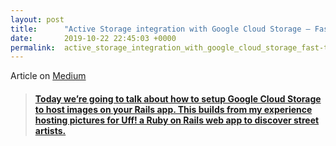 ```yaml
---
layout: post
title:      "Active Storage integration with Google Cloud Storage — Fast-Track"
date:       2019-10-22 22:45:03 +0000
permalink:  active_storage_integration_with_google_cloud_storage_fast-track
---
```



Article on [Medium](https://medium.com/@fbohorqu/active-storage-integration-with-google-cloud-storage-fast-track-5198580031e1)

<blockquote class="embedly-card"><h4><a class="embedly-card" data-card-controls="0" href="https://medium.com/@fbohorqu/active-storage-integration-with-google-cloud-storage-fast-track-5198580031e1">Today we’re going to talk about how to setup Google Cloud Storage to host images on your Rails app. This builds from my experience hosting pictures for Uff! a Ruby on Rails web app to discover street artists.</a>
<script async src="//cdn.embedly.com/widgets/platform.js" charset="UTF-8"></script></p></blockquote>

